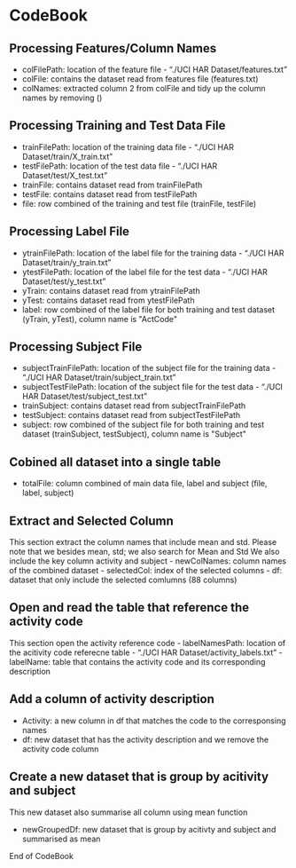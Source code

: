 CodeBook
================

## Processing Features/Column Names

-   colFilePath: location of the feature file - “./UCI HAR
    Dataset/features.txt”
-   colFile: contains the dataset read from features file (features.txt)
-   colNames: extracted column 2 from colFile and tidy up the column
    names by removing ()

## Processing Training and Test Data File

-   trainFilePath: location of the training data file - “./UCI HAR
    Dataset/train/X\_train.txt”
-   testFilePath: location of the test data file - “./UCI HAR
    Dataset/test/X\_test.txt”
-   trainFile: contains dataset read from trainFilePath
-   testFile: contains dataset read from testFilePath
-   file: row combined of the training and test file (trainFile,
    testFile)

## Processing Label File

-   ytrainFilePath: location of the label file for the training data -
    “./UCI HAR Dataset/train/y\_train.txt”
-   ytestFilePath: location of the label file for the test data - “./UCI
    HAR Dataset/test/y\_test.txt”
-   yTrain: contains dataset read from ytrainFilePath
-   yTest: contains dataset read from ytestFilePath
-   label: row combined of the label file for both training and test
    dataset (yTrain, yTest), column name is "ActCode"

## Processing Subject File

-   subjectTrainFilePath: location of the subject file for the training
    data - “./UCI HAR Dataset/train/subject\_train.txt”
-   subjectTestFilePath: location of the subject file for the test
    data - “./UCI HAR Dataset/test/subject\_test.txt”
-   trainSubject: contains dataset read from subjectTrainFilePath
-   testSubject: contains dataset read from subjectTestFilePath
-   subject: row combined of the subject file for both training and test
    dataset (trainSubject, testSubject), column name is "Subject"

## Cobined all dataset into a single table

-   totalFile: column combined of main data file, label and subject
    (file, label, subject)

## Extract and Selected Column

This section extract the column names that include mean and std. Please
note that we besides mean, std; we also search for Mean and Std We also
include the key column activity and subject - newColNames: column names
of the combined dataset - selectedCol: index of the selected columns -
df: dataset that only include the selected comlumns (88 columns)

## Open and read the table that reference the activity code

This section open the activity reference code - labelNamesPath: location
of the acitivity code referecne table - “./UCI HAR
Dataset/activity\_labels.txt” - labelName: table that contains the
activity code and its corresponding description

## Add a column of activity description

-   Activity: a new column in df that matches the code to the
    corresponsing names
-   df: new dataset that has the activity description and we remove the
    activity code column

## Create a new dataset that is group by acitivity and subject

This new dataset also summarise all column using mean function 
- newGroupedDf: new dataset that is group by acitivty and subject and
summarised as mean

End of CodeBook

